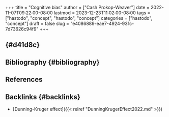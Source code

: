 +++
title = "Cognitive bias"
author = ["Cash Prokop-Weaver"]
date = 2022-11-07T09:22:00-08:00
lastmod = 2023-12-23T11:02:00-08:00
tags = ["hastodo", "concept", "hastodo", "concept"]
categories = ["hastodo", "concept"]
draft = false
slug = "e4086889-eae7-4924-931c-7d73626c94f9"
+++

##  {#d41d8c}


## Bibliography {#bibliography}

## References

<style>.csl-entry{text-indent: -1.5em; margin-left: 1.5em;}</style><div class="csl-bib-body">
</div>



## Backlinks {#backlinks}

-   [Dunning-Kruger effect]({{< relref "DunningKrugerEffect2022.md" >}})
